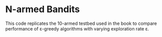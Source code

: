 # N-armed Bandits
This code replicates the 10-armed testbed used in the book to compare performance of ε-greedy algorithms with varying exploration rate ε.
